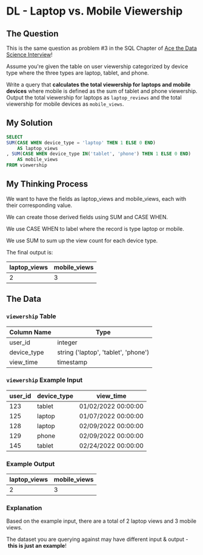 # DL - Laptop vs. Mobile Viewership



## The Question

This is the same question as problem #3 in the SQL Chapter of [Ace the Data Science Interview](https://amzn.to/3kF79Fx)!

Assume you're given the table on user viewership categorized by device type where the three types are laptop, tablet, and phone.

Write a query that **calculates the total viewership for laptops and mobile devices** where mobile is defined as the sum of tablet and phone viewership. Output the total viewership for laptops as `laptop_reviews` and the total viewership for mobile devices as `mobile_views`.

## My Solution

```sql
SELECT
SUM(CASE WHEN device_type = 'laptop' THEN 1 ELSE 0 END) 
    AS laptop_views
, SUM(CASE WHEN device_type IN('tablet', 'phone') THEN 1 ELSE 0 END) 
    AS mobile_views
FROM viewership
```

## My Thinking Process

We want to have the fields as laptop_views and mobile_views, each with their corresponding value.

We can create those derived fields using SUM and CASE WHEN.

We use CASE WHEN to label where the record is type laptop or mobile.

We use SUM to sum up the view count for each device type.

The final output is:

| laptop_views | mobile_views |
| --- | --- |
| 2 | 3 |

## The Data

### **`viewership` Table**

| Column Name | Type |
| --- | --- |
| user_id | integer |
| device_type | string ('laptop', 'tablet', 'phone') |
| view_time | timestamp |

### **`viewership` Example Input**

| user_id | device_type | view_time |
| --- | --- | --- |
| 123 | tablet | 01/02/2022 00:00:00 |
| 125 | laptop | 01/07/2022 00:00:00 |
| 128 | laptop | 02/09/2022 00:00:00 |
| 129 | phone | 02/09/2022 00:00:00 |
| 145 | tablet | 02/24/2022 00:00:00 |

### **Example Output**

| laptop_views | mobile_views |
| --- | --- |
| 2 | 3 |

### **Explanation**

Based on the example input, there are a total of 2 laptop views and 3 mobile views.

The dataset you are querying against may have different input & output - **this is just an example**!
